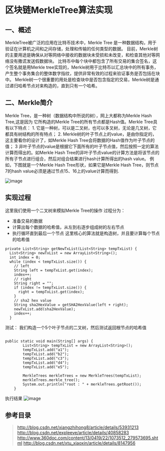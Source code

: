 # 区块链MerkleTree算法实现
## 一、概述
MerkleTree被广泛的应用在比特币技术中，Merkle Tree 是一种数据结构，用于验证在计算机之间和之间存储，处理和传输的任何类型的数据。 目前，Merkle树的主要用途是确保从对等网络中接收的数据块未受损和未改变，和检查其他对等网络没有撒谎发送假数据块。
比特币中每个块中都包含了所有交易的集合签名，这个签名就是用Merkle tree实现的，Merkle树用于比特币以汇总块中的所有事务，产生整个事务集合的整体数字指纹，提供非常有效的过程来验证事务是否包括在块中。 Merkle树一个很重要的用处是检查块中是否包含指定的交易，Merkle树是通过递归哈希节点对来构造的，直到只有一个哈希。 
## 二、Merkle简介
Merkle Tree，是一种树（数据结构中所说的树），网上大都称为Merkle Hash Tree,这是因为 它所构造的Merkle Tree的所有节点都是Hash值。Merkle Tree具有以下特点：
    1. 它是一种树，可以是二叉树，也可以多叉树，无论是几叉树，它都具有树结构的所有特点；
    2. Merkle树的叶子节点上的value，是由你指定的，这主要看你的设计了，如Merkle Hash Tree会将数据的Hash值作为叶子节点的值；
    3 非叶子节点的value是根据它下面所有的叶子节点值，然后按照一定的算法计算而得出的。如Merkle Hash Tree的非叶子节点value的计算方法是将该节点的所有子节点进行组合，然后对组合结果进行hash计算所得出的hash value。
 例如，下图就是一个Merkle Hash Tree形状，如果它是Merkle Hash Tree，则节点7的hash value必须是通过节点15、16上的value计算而得到.
 
![image](http://img.blog.csdn.net/20141106113159703?watermark/2/text/aHR0cDovL2Jsb2cuY3Nkbi5uZXQvZXhwbGVldmU=/font/5a6L5L2T/fontsize/400/fill/I0JBQkFCMA==/dissolve/70/gravity/Center)
## 实现过程
这里我们使用一个二叉树来模拟Merkle Tree的操作
过程分为：
- 	准备交易的数据
- 	计算出每个数据的哈希值，从左到右逐步组成树的左右节点
- 	执行循环直到最后一个节点
这里核心的算法就是构造树，并且要计算每个节点的哈希值

```
private List<String> getNewTxList(List<String> tempTxList) {
  List<String> newTxList = new ArrayList<String>();
  int index = 0;
  while (index < tempTxList.size()) {
    // left
    String left = tempTxList.get(index);
    index++;
    // right
    String right = "";
    if (index != tempTxList.size()) {
      right = tempTxList.get(index);
    }
    // sha2 hex value
    String sha2HexValue = getSHA2HexValue(left + right);
    newTxList.add(sha2HexValue);
    index++;
  }

```
测试：
我们构造一个5个叶子节点的二叉树，然后测试返回根节点的哈希值

```

public static void main(String[] args) {
		List<String> tempTxList = new ArrayList<String>();
        tempTxList.add("a1");
        tempTxList.add("b2");
        tempTxList.add("c3");
        tempTxList.add("d4");
        tempTxList.add("e5");
        
        MerkleTrees merkleTrees = new MerkleTrees(tempTxList);
        merkleTrees.merkle_tree();
        System.out.println("root : " + merkleTrees.getRoot());
	}

```
执行结果
![image](http://img.blog.csdn.net/20170926143124555?watermark/2/text/aHR0cDovL2Jsb2cuY3Nkbi5uZXQvd2Noc3RyaWZl/font/5a6L5L2T/fontsize/400/fill/I0JBQkFCMA==/dissolve/70/gravity/SouthEast)
## 参考目录
> http://blog.csdn.net/xiangzhihong8/article/details/53931213
http://blog.csdn.net/expleeve/article/details/40858283
http://www.360doc.com/content/13/0419/22/1073512_279573695.shtml
http://blog.csdn.net/xtu_xiaoxin/article/details/8147956
